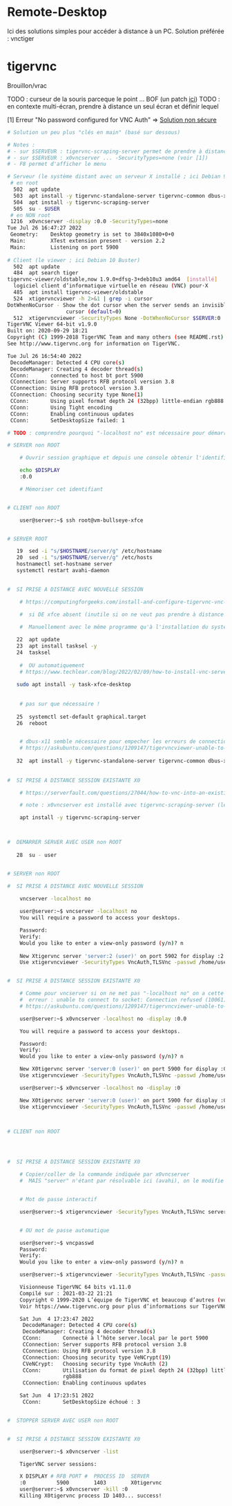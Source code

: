 # Remote-Desktop
Ici des solutions simples pour accéder à distance à un PC. Solution préférée : vnctiger

# tigervnc
Brouillon/vrac

TODO : curseur de la souris parceque le point ... BOF (un patch [ici](https://github.com/TigerVNC/tigervnc/issues/1335))
TODO : en contexte multi-écran, prendre à distance un seul écran et définir lequel

[1] Erreur "No password configured for VNC Auth" => [Solution non sécure](https://github.com/TigerVNC/tigervnc/issues/457#issuecomment-301099245)
```sh
# Solution un peu plus "clés en main" (basé sur dessous)

# Notes : 
# - sur $SERVEUR : tigervnc-scraping-server permet de prendre à distance une session en cours
# - sur $SERVEUR : x0vncserver ... -SecurityTypes=none (voir [1])
# - F8 permet d'afficher le menu 

# Serveur (le système distant avec un serveur X installé ; ici Debian 9 Stretch)
 # en root
  502  apt update
  503  apt install -y tigervnc-standalone-server tigervnc-common dbus-x11
  504  apt install -y tigervnc-scraping-server
  505  su - $USER
 # en NON root
 1216  x0vncserver -display :0.0 -SecurityTypes=none
Tue Jul 26 16:47:27 2022
 Geometry:    Desktop geometry is set to 3840x1080+0+0
 Main:        XTest extension present - version 2.2
 Main:        Listening on port 5900 
 
# Client (le viewer ; ici Debian 10 Buster)
  502  apt update
  484  apt search tiger
tigervnc-viewer/oldstable,now 1.9.0+dfsg-3+deb10u3 amd64  [installé]
  logiciel client d’informatique virtuelle en réseau (VNC) pour⋅X
  485  apt install tigervnc-viewer/oldstable
  524  xtigervncviewer -h 2>&1 | grep -i cursor
DotWhenNoCursor - Show the dot cursor when the server sends an invisible
                   cursor (default=0)
  512  xtigervncviewer -SecurityTypes None -DotWhenNoCursor $SERVER:0
TigerVNC Viewer 64-bit v1.9.0
Built on: 2020-09-29 18:21
Copyright (C) 1999-2018 TigerVNC Team and many others (see README.rst)
See http://www.tigervnc.org for information on TigerVNC.

Tue Jul 26 16:54:40 2022
 DecodeManager: Detected 4 CPU core(s)
 DecodeManager: Creating 4 decoder thread(s)
 CConn:       connected to host bt port 5900
 CConnection: Server supports RFB protocol version 3.8
 CConnection: Using RFB protocol version 3.8
 CConnection: Choosing security type None(1)
 CConn:       Using pixel format depth 24 (32bpp) little-endian rgb888
 CConn:       Using Tight encoding
 CConn:       Enabling continuous updates
 CConn:       SetDesktopSize failed: 1
 ```



```sh
# TODO : comprendre pourquoi "-localhost no" est nécessaire pour démarrer le serveur

# SERVER non ROOT

	# Ouvrir session graphique et depuis une console obtenir l'identifiant de session graphique

	echo $DISPLAY
	:0.0

	# Mémoriser cet identifiant


# CLIENT non ROOT

	user@server:~$ ssh root@vm-bullseye-xfce


# SERVER ROOT

   19  sed -i "s/$HOSTNAME/server/g" /etc/hostname   
   20  sed -i "s/$HOSTNAME/server/g" /etc/hosts
   hostnamectl set-hostname server
   systemctl restart avahi-daemon
   

#  SI PRISE A DISTANCE AVEC NOUVELLE SESSION

	# https://computingforgeeks.com/install-and-configure-tigervnc-vnc-server-on-debian/
   
	#  si DE xfce absent (inutile si on ne veut pas prendre à distance x0 ; soit ouvrir une session existante pour prendre la main à distance)

	#  Manuellement avec le même programme qu'à l'installation du système   

   22  apt update   
   23  apt install tasksel -y
   24  tasksel
      
	#  OU automatiquement
	# https://www.techlear.com/blog/2022/02/09/how-to-install-vnc-server-on-debian-11/
   
   sudo apt install -y task-xfce-desktop
   
   
	# pas sur que nécessaire !
   
   25  systemctl set-default graphical.target
   26  reboot


	# dbus-x11 semble nécessaire pour empecher les erreurs de connection de socket
	# https://askubuntu.com/questions/1209147/tigervncviewer-unable-to-connect-to-socket-connection-refused-10061
	
   32  apt install -y tigervnc-standalone-server tigervnc-common dbus-x11
   
   
#  SI PRISE A DISTANCE SESSION EXISTANTE X0

	# https://serverfault.com/questions/27044/how-to-vnc-into-an-existing-x-session/924326#924326

	# note : x0vncserver est installé avec tigervnc-scraping-server (le reste n'est pas nécessaire)

	apt install -y tigervnc-scraping-server



#  DEMARRER SERVER AVEC USER non ROOT
   
   28  su - user


# SERVER non ROOT

#  SI PRISE A DISTANCE AVEC NOUVELLE SESSION

	vncserver -localhost no
	
	user@server:~$ vncserver -localhost no
	You will require a password to access your desktops.

	Password:
	Verify:
	Would you like to enter a view-only password (y/n)? n
	
	New Xtigervnc server 'server:2 (user)' on port 5902 for display :2.
	Use xtigervncviewer -SecurityTypes VncAuth,TLSVnc -passwd /home/user/.vnc/passwd server:2 to connect to the VNC server.


#  SI PRISE A DISTANCE SESSION EXISTANTE X0

	# Comme pour vncserver si on ne met pas "-localhost no" on a cette erreur :
	#  erreur : unable to connect to socket: Connection refused (10061)
	# https://askubuntu.com/questions/1209147/tigervncviewer-unable-to-connect-to-socket-connection-refused-10061

	user@server:~$ x0vncserver -localhost no -display :0.0

	You will require a password to access your desktops.

	Password:
	Verify:
	Would you like to enter a view-only password (y/n)? n

	New X0tigervnc server 'server:0 (user)' on port 5900 for display :0.
	Use xtigervncviewer -SecurityTypes VncAuth,TLSVnc -passwd /home/user/.vnc/passwd server:0 to connect to the VNC server.

	user@server:~$ x0vncserver -localhost no -display :0

	New X0tigervnc server 'server:0 (user)' on port 5900 for display :0.
	Use xtigervncviewer -SecurityTypes VncAuth,TLSVnc -passwd /home/user/.vnc/passwd server:0 to connect to the VNC server.



# CLIENT non ROOT




#  SI PRISE A DISTANCE SESSION EXISTANTE X0

	# Copier/coller de la commande indiquée par x0vncserver
	#  MAIS "server" n'étant par résolvable ici (avahi), on le modifie en "server.local"


	# Mot de passe interactif

	user@server:~$ xtigervncviewer -SecurityTypes VncAuth,TLSVnc server.local:0


	# OU mot de passe automatique

	user@server:~$ vncpasswd 
	Password:
	Verify:
	Would you like to enter a view-only password (y/n)? n

	user@server:~$ xtigervncviewer -SecurityTypes VncAuth,TLSVnc -passwd /home/user/.vnc/passwd server.local:0

	Visionneuse TigerVNC 64 bits v1.11.0
	Compilé sur : 2021-03-22 21:21
	Copyright © 1999-2020 L’équipe de TigerVNC et beaucoup d’autres (voir README.txt)
	Voir https://www.tigervnc.org pour plus d’informations sur TigerVNC.

	Sat Jun  4 17:23:47 2022
	 DecodeManager: Detected 4 CPU core(s)
	 DecodeManager: Creating 4 decoder thread(s)
	 CConn:       Connecté à l’hôte server.local par le port 5900
	 CConnection: Server supports RFB protocol version 3.8
	 CConnection: Using RFB protocol version 3.8
	 CConnection: Choosing security type VeNCrypt(19)
	 CVeNCrypt:   Choosing security type VncAuth (2)
	 CConn:       Utilisation du format de pixel depth 24 (32bpp) little-endian
				  rgb888
	 CConnection: Enabling continuous updates

	Sat Jun  4 17:23:51 2022
	 CConn:       SetDesktopSize échoué : 3


#  STOPPER SERVER AVEC USER non ROOT


#  SI PRISE A DISTANCE SESSION EXISTANTE X0

	user@server:~$ x0vncserver -list

	TigerVNC server sessions:

	X DISPLAY #	RFB PORT #	PROCESS ID	SERVER
	:0         	5900      	1403      	X0tigervnc
	user@server:~$ x0vncserver -kill :0
	Killing X0tigervnc process ID 1403... success!
















































user@server:~$ history 
    1  su -
    2  sudo -i
    3  su -
    4  ping localhost
    5  su -
    6  vncpasswd 
    7  vncserver -localhost no
    8  vncserver -list
    9  vncserver -kill :1
   10  vncserver
   11  vncserver -list
   12  vncserver -kill :1
   13  vim .vnc/xstartup
   15  chmod 777 .vnc/xstartup 
   16  vncserver
#   17  tigervncserver -xstartup /usr/bin/xterm
   18  vncserver -list
   19  vncpasswd 
   20  vncserver -list
   21  vncserver -kill :1
   22  vncserver -localhost no
#   23  tigervncserver -xstartup /usr/bin/xterm
   24  ps aux | grep vnc
   25  vncserver -list
   26  vncserver -kill :1
   27  ps aux | grep vnc
   28  vncserver
   29  vim /home/user/.Xresources
   
! Color theme to be placed in ~/.Xresources file
! Enable it at runtime with :
! $ xrdb ~/.Xresources
! or
! $ cat ~/.Xresources | xrdb

 *background: #000000
 *foreground: #ffffff
 *color0:     #000000
 *color1:     #d36265
 *color2:     #aece91
 *color3:     #e7e18c
 *color4:     #7a7ab0
 *color5:     #963c59
 *color6:     #418179
 *color7:     #bebebe
 *color8:     #666666
 *color9:     #ef8171
 *color10:    #e5f779
 *color11:    #fff796
 *color12:    #4186be
 *color13:    #ef9ebe
 *color14:    #71bebe
 *color15:    #ffffff


   30  vncserver -list
   31  vncserver
#   32  tigervncserver -xstartup /usr/bin/xterm
   33  ip ad
   34  vncserver -list
   38  vncserver -kill :1
   39  vncserver
   40  vncserver -list
   43  vim .vnc/xstartup
#!/bin/bash
xrdb $HOME/.Xresources
# Session startup via '~/.vnc/xstartup' cleanly exited too early (< 3 seconds)
# https://ubuntuforums.org/showthread.php?t=2470276
#startxfce4 &
startxfce4

   44  vncserver -kill :1
   45  vncserver -list
   46  vncserver
   47  vncserver -list
   48  sudo iptables --list
   49  su -
   50  vncserver --kill :*
   51  reboot
   52  su -
   53  vncserver -list
   
   
# erreur : unable to connect to socket: Connection refused (10061)
# https://askubuntu.com/questions/1209147/tigervncviewer-unable-to-connect-to-socket-connection-refused-10061
   54  vncserver -localhost no
   55  history 


root@server:~# history
   19  echo server > /etc/hostname 
   29  vim /etc/hosts
   20  reboot
   21  apt update
   22  apt install tasksel -y 
   24  tasksel
   25  systemctl set-default graphical.target
   26  reboot
   27  apt install tigervnc-standalone-server tigervnc-common dbus-x11
   28  su - user
   
   
   
   
   

   31  reboot
   
# https://askubuntu.com/questions/1209147/tigervncviewer-unable-to-connect-to-socket-connection-refused-10061
 
#   32  apt install dbus-x11
   34  iptables --list
   35  ufw status
   
# comme netstat ...
   36  lsof -P -i
   37  vncserver --kill :*
   38  reboot
   39  history 

# CLIENT   
   
# KO : ssh -L 5901:127.0.0.1:5901  debian server_ip
user@server:~$ ssh -L 5901:127.0.0.1:5901 user@server.local
user@server:~$ xtigervncviewer -SecurityTypes VncAuth,TLSVnc server.local:1

```
# x2go sous Linux
Pas assez mature, à mon sens.

Nouvelle technologie Open Source pour l'accès distant que je viens de découvrir, tester et que trouve très pratique. Entre autre, rapide à installaer, on peut ouvrir une session en cours en lecture seule (pratique pour remplacer NoMachine pour venir en aide à un utilisateur), on peut affiner les contraintes réseau (LAN/ADSL/etc. et la compression) pour avoir une configuration plus réactive. Aussi le copier/coller est fonctionnel nativement (en tout cas dans mon test).

Installer le serveur qui sera accédé de manière distante et le client sur une machine locale (pour l'instant basé sur [ceci](https://www.digitalocean.com/community/tutorials/how-to-set-up-a-remote-desktop-with-x2go-on-debian-10?comment=89552).

Nota : depuis le [site officiel](https://wiki.x2go.org/doku.php/wiki:repositories:debian), je n'ai pas réussi à importer la clé
Installation du serveur

Installer le serveur (machine distante) :
```sh
root@remote_host:~# apt install x2goserver x2goserver-xsession
```
Installer le client (machine locale) :
```sh
root@local_host:~# apt install x2goclient
```
Nota : il y aura sans doûte bientôt la possibilité d'utiliser Remmina comme client x2go (voir [ici](https://remmina.org/x2go/))

# x11vnc sous Linux
Accéder à distance à un PC comme si on y était : on peut aider l'utilisateur ou simplement éviter de se déplacer (même souris, même affichage).

Testé avec succès pour accéder à distance à un notebook (Emmabuntüs DE 3 Debian Buster 32 bits avec gestionnaire de session LXQt) depuis mon PC perso avec Remmina (Ubuntu 16.04 LTS 64 bits).

## Démarrer le serveur
Basé sur [ceci](https://debian-facile.org/doc:reseau:x11vnc)

Depuis le PC distant "serveur VNC" (en root) :
```sh
apt update && apt install -y x11vnc
mkdir $HOME/.vnc
x11vnc -storepasswd ~/.vnc/passwd
# configurer le mot de passe pour accéder à la session VNC avec root
pgrep -a Xorg | grep -o '[-]auth [^ ]*'
# -auth /var/run/lightdm/root/:0
# -auth .Xauthority
# -display :0 car un seul écran
x11vnc -display :0 -auth /var/run/lightdm/root/:0
# ...
# The VNC desktop is:      pc-session2:0
# PORT=5900
# ...
# => en attente de connexion distante (ctrl+c pour stopper le serveur VNC)
```
Si on le souhaite, on peut démarrer automatiquement en tant que service (basé sur [ceci](https://debian-facile.org/doc:reseau:x11vnc#au-demarrage-du-systeme-avec-les-services-systemd)) :
```sh
root@host:~# cat /etc/systemd/system/x11vnc.service
[Unit]
Description=Service x11vnc
Requires=display-manager.service
After=display-manager.service
 
[Service]
Type=simple
ExecStart=/usr/bin/x11vnc -forever -display :0 -auth /var/run/lightdm/root/:0

Restart=on-failure
RestartSec=3

[Install]
WantedBy=multi-user.target
root@host:~# systemctl daemon-reload && systemctl start x11vnc && systemctl enable x11vnc
```

## Installer le client
Depuis le PC local "client VNC", on effectue une connexion sur PC distant (server) sur le port (1) avec l'utilisateur root et son mot de passe (2).

Voici la partie réduite de la configuration de la connexion sur Remmina :
```sh
user@client:~$ cat ~/.remmina/xxx.remmina 
[remmina]
name=server
server=server.local:5900
username=root
password=xxxx=
```

(1)
Indiqué par la commande x11vnc du serveur

(2)
Configuré sur le serveur

# Serveur VNC sous Windows
Je recommande [TigerVNC](https://www.tightvnc.com/) qui est une solution Open Source facile à installer pour accéder à distance et est nécessaire quand on utilise une version de Windows qui n'autorise pas d'être utilisé en bureau à distance, donc qui n'autorise pas le RDP (cas de Windows Home). 

Pour configurer : click droit sur icône dans systray, en choisissant soit avec mot de passe, soit avec autorisation de l'hôte.

ping vnc-server.local doit résoudre l'IP et si ça s'arrête là, il est probable que le parefeu ne laisse pas passer => le désactiver ou créer une règle
# XRDP sous Linux
J'ai suivi [cette procédure](https://blog.eldernode.com/install-xrdp-on-debian-10-buster/) juste en installant et en vérifiant que xrdp était actif. Tout était OK.

J'ai remarqué un bug pénible : quand on a ouvre une session RDP distante et qu'on la ferme ensuite, puis qu'on tente de la rouvrir localement, la session ne s'ouvre pas et on revient à l'écran de login. Redémarrer fonctionne mais est peu pratique. J'ai trouvé [cette solution](https://askubuntu.com/questions/1054063/local-ubuntu-desktop-cannot-login-after-opened-xrdp-session/1054758#1054758) qui est censé rendre disponible une nouvelle connexion après 60s :
Modifier **KillDisconnected=yes** dans le fichier **/etc/xrdp/sesman.ini** (reboot nécéssaire ou **systemctl restart xrdp** suffisant ?)

=> fonctionne bien et en plus j'ai l'impression qu'il n'y a pas besoin d'attendre 60s avant la prochaine connexion (parfois oui, parfois non)
Par contre je suis obligé de déconnecter la session locale avant d'accèder à distance (sudo pkill -KILL -u mon_user pour fermer à distance)
